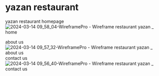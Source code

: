 # yazan restaurant
 yazan restaurant
homepage
![2024-03-14 09_58_04-WireframePro - Wireframe restaurant yazan _ home](https://github.com/yazanmike/yazan-restaurant/assets/43063950/ba9594c7-b399-4c6b-bc58-aef7e101a550)

about us 
![2024-03-14 09_57_32-WireframePro - Wireframe restaurant yazan _ about us](https://github.com/yazanmike/yazan-restaurant/assets/43063950/427e4050-0dbd-46e2-a7d9-6dd8d3daf72f)
contact us 
![2024-03-14 09_56_40-WireframePro - Wireframe restaurant yazan _ contact us](https://github.com/yazanmike/yazan-restaurant/assets/43063950/bfb150c2-9546-4c62-8e9e-764c049b0f1a)
